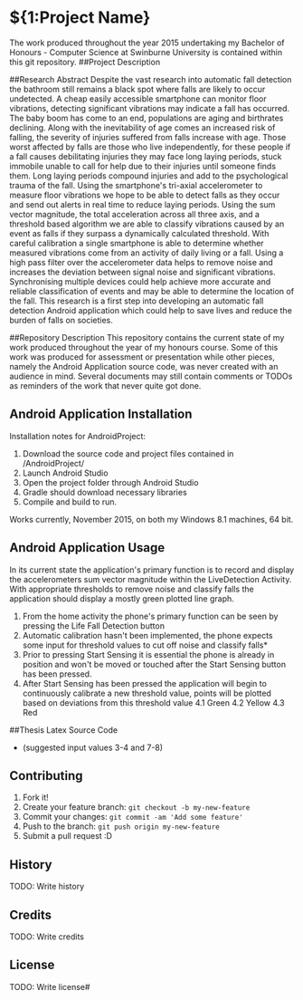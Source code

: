 # ${1:Project Name}
The work produced throughout the year 2015 undertaking my Bachelor of Honours - Computer Science at Swinburne University is contained within this git repository.
##Project Description

##Research Abstract
Despite the vast research into automatic fall detection the bathroom still remains a black spot where falls are likely to occur undetected. A cheap easily accessible smartphone can monitor floor vibrations, detecting significant vibrations may indicate a fall has occurred. The baby boom has come to an end, populations are aging and birthrates declining. Along with the inevitability of age comes an increased risk of falling, the severity of injuries suffered from falls increase with age. Those worst affected by falls are those who live independently, for these people if a fall causes debilitating injuries they may face long laying periods, stuck immobile unable to call for help due to their injuries until someone finds them. Long laying periods compound injuries and add to the psychological trauma of the fall. Using the smartphone's tri-axial accelerometer to measure floor vibrations we hope to be able to detect falls as they occur and send out alerts in real time to reduce laying periods. Using the sum vector magnitude, the total acceleration across all three axis, and a threshold based algorithm we are able to classify vibrations caused by an event as falls if they surpass a dynamically calculated threshold. With careful calibration a single smartphone is able to determine whether measured vibrations come from an activity of daily living or a fall. Using a high pass filter over the accelerometer data helps to remove noise and increases the deviation between signal noise and significant vibrations. Synchronising multiple devices could help achieve more accurate and reliable classification of events and may be able to determine the location of the fall. This research is a first step into developing an automatic fall detection Android application which could help to save lives and reduce the burden of falls on societies.

##Repository Description
This repository contains the current state of my work produced throughout the year of my honours course. Some of this work was produced for assessment or presentation while other pieces, namely the Android Application source code, was never created with an audience in mind. Several documents may still contain comments or TODOs as reminders of the work that never quite got done.

## Android Application Installation
Installation notes for AndroidProject:

1. Download the source code and project files contained in /AndroidProject/
2. Launch Android Studio
3. Open the project folder through Android Studio
4. Gradle should download necessary libraries
5. Compile and build to run.

Works currently, November 2015, on both my Windows 8.1 machines, 64 bit.

## Android Application Usage
In its current state the application's primary function is to record and display the accelerometers sum vector magnitude within the LiveDetection Activity. With appropriate thresholds to remove noise and classify falls the application should display a mostly green plotted line graph. 

1. From the home activity the phone's primary function can be seen by pressing the Life Fall Detection button
2. Automatic calibration hasn't been implemented, the phone expects some input for threshold values to cut off noise and classify falls*
3. Prior to pressing Start Sensing it is essential the phone is already in position and won't be moved or touched after the Start Sensing button has been pressed.
4. After Start Sensing has been pressed the application will begin to continuously calibrate a new threshold value, points will be plotted based on deviations from this threshold value
4.1 Green
4.2 Yellow
4.3 Red

##Thesis Latex Source Code



* (suggested input values 3-4 and 7-8) 

## Contributing
1. Fork it!
2. Create your feature branch: `git checkout -b my-new-feature`
3. Commit your changes: `git commit -am 'Add some feature'`
4. Push to the branch: `git push origin my-new-feature`
5. Submit a pull request :D

## History
TODO: Write history

## Credits
TODO: Write credits

## License
TODO: Write license#
